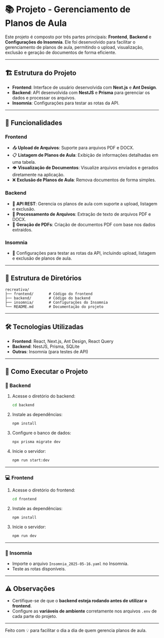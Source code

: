 # 📚 Projeto - Gerenciamento de Planos de Aula

Este projeto é composto por três partes principais: **Frontend**, **Backend** e **Configurações do Insomnia**. Ele foi desenvolvido para facilitar o gerenciamento de planos de aula, permitindo o upload, visualização, exclusão e geração de documentos de forma eficiente.

---

## 🏗 Estrutura do Projeto

- **Frontend**: Interface de usuário desenvolvida com **Next.js** e **Ant Design**.
- **Backend**: API desenvolvida com **NestJS** e **Prisma** para gerenciar os dados e processar os arquivos.
- **Insomnia**: Configurações para testar as rotas da API.

---

## 🚀 Funcionalidades

### Frontend

- 📤 **Upload de Arquivos**: Suporte para arquivos PDF e DOCX.
- 📋 **Listagem de Planos de Aula**: Exibição de informações detalhadas em uma tabela.
- 👁 **Visualização de Documentos**: Visualize arquivos enviados e gerados diretamente na aplicação.
- ❌ **Exclusão de Planos de Aula**: Remova documentos de forma simples.

### Backend

- 🔗 **API REST**: Gerencia os planos de aula com suporte a upload, listagem e exclusão.
- 📄 **Processamento de Arquivos**: Extração de texto de arquivos PDF e DOCX.
- 🧾 **Geração de PDFs**: Criação de documentos PDF com base nos dados extraídos.

### Insomnia

- 🧪 Configurações para testar as rotas da API, incluindo upload, listagem e exclusão de planos de aula.

---

## 📂 Estrutura de Diretórios

```plaintext
recreativa/
├── frontend/       # Código do frontend
├── backend/        # Código do backend
├── insomnia/       # Configurações do Insomnia
└── README.md       # Documentação do projeto
```

---

## 🛠 Tecnologias Utilizadas

- **Frontend**: React, Next.js, Ant Design, React Query  
- **Backend**: NestJS, Prisma, SQLite  
- **Outras**: Insomnia (para testes de API)

---

## 📜 Como Executar o Projeto

### 🔧 Backend

1. Acesse o diretório do backend:

   ```bash
   cd backend
   ```

2. Instale as dependências:

   ```bash
   npm install
   ```

3. Configure o banco de dados:

   ```bash
   npx prisma migrate dev
   ```

4. Inicie o servidor:

   ```bash
   npm run start:dev
   ```

---

### 💻 Frontend

1. Acesse o diretório do frontend:

   ```bash
   cd frontend
   ```

2. Instale as dependências:

   ```bash
   npm install
   ```

3. Inicie o servidor:

   ```bash
   npm run dev
   ```

---

### 🧪 Insomnia

- Importe o arquivo `Insomnia_2025-05-16.yaml` no Insomnia.
- Teste as rotas disponíveis.

---

## ⚠️ Observações

- Certifique-se de que o **backend esteja rodando antes de utilizar o frontend**.
- Configure as **variáveis de ambiente** corretamente nos arquivos `.env` de cada parte do projeto.

---

Feito com 💡 para facilitar o dia a dia de quem gerencia planos de aula.
```